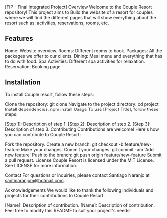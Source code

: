[FIP - Final Integrated Project]
Overview
Welcome to the Couple Resort repository! This project aims to Build the website of a resort for couples where we will find the different pages that will show everything about the resort such as: activities, reservations, rooms, etc.

## Features
Home: Website overview.
Rooms: Different rooms to book.
Packages: All the packages we offer to our clients.
Dining: Meal menu and everything that has to do with food.
Spa Activities: Different spa activities for relaxation.
Reservation: Booking page

## Installation
To install Couple resort, follow these steps:

Clone the repository: git clone 
Navigate to the project directory: cd project
Install dependencies: npm install
Usage
To use [Project Title], follow these steps:

[Step 1]: Description of step 1.
[Step 2]: Description of step 2.
[Step 3]: Description of step 3.
Contributing
Contributions are welcome! Here's how you can contribute to Couple Resort:

Fork the repository.
Create a new branch: git checkout -b feature/new-feature
Make your changes.
Commit your changes: git commit -am 'Add new feature'
Push to the branch: git push origin feature/new-feature
Submit a pull request.
License
Couple Resort is licensed under the MIT License. See LICENSE for more information.

Contact
For questions or inquiries, please contact Santiago Naranjo at santinaranjom@hotmail.com.

Acknowledgements
We would like to thank the following individuals and projects for their contributions to Couple Resort:

[Name]: Description of contribution.
[Name]: Description of contribution.
Feel free to modify this README to suit your project's needs!
